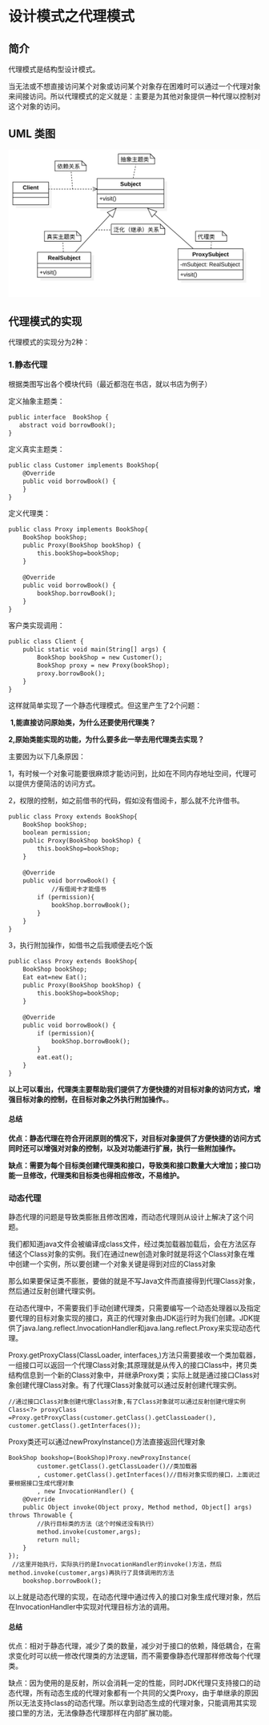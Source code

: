 # 设计模式之代理模式

## 简介

代理模式是结构型设计模式。  

当无法或不想直接访问某个对象或访问某个对象存在困难时可以通过一个代理对象来间接访问。所以代理模式的定义就是：主要是为其他对象提供一种代理以控制对这个对象的访问。

## UML 类图



![代理模式](/DesignPattern/Res/代理模式.jpg)

## 代理模式的实现

代理模式的实现分为2种：

### 1.静态代理

根据类图写出各个模块代码（最近都泡在书店，就以书店为例子）

定义抽象主题类：

```
public interface  BookShop { 
   abstract void borrowBook();
}
```

定义真实主题类：

```
public class Customer implements BookShop{
    @Override
    public void borrowBook() {
    }
}
```

定义代理类：

```
public class Proxy implements BookShop{
    BookShop bookShop;
    public Proxy(BookShop bookShop) {
        this.bookShop=bookShop;
    }

    @Override
    public void borrowBook() {
        bookShop.borrowBook();
    }
}
```

客户类实现调用：

```
public class Client {
    public static void main(String[] args) {
        BookShop bookShop = new Customer();
        BookShop proxy = new Proxy(bookShop);
        proxy.borrowBook();
    }
}
```

这样就简单实现了一个静态代理模式。但这里产生了2个问题：

​	**1,能直接访问原始类，为什么还要使用代理类？**

​	**2,原始类能实现的功能，为什么要多此一举去用代理类去实现？**

主要因为以下几条原因：

1，有时候一个对象可能要很麻烦才能访问到，比如在不同内存地址空间，代理可以提供方便简洁的访问方式。

2，权限的控制，如之前借书的代码，假如没有借阅卡，那么就不允许借书。

```
public class Proxy extends BookShop{
    BookShop bookShop;
    boolean permission;
    public Proxy(BookShop bookShop) {
        this.bookShop=bookShop;
    }

    @Override
    public void borrowBook() {
    		//有借阅卡才能借书
        if (permission){
            bookShop.borrowBook();
        }
    }
}
```

3，执行附加操作，如借书之后我顺便去吃个饭

```
public class Proxy extends BookShop{
    BookShop bookShop;
    Eat eat=new Eat();
    public Proxy(BookShop bookShop) {
        this.bookShop=bookShop;
    }

    @Override
    public void borrowBook() {
        if (permission){
            bookShop.borrowBook();
        }
        eat.eat();
    }
}
```

**以上可以看出，代理类主要帮助我们提供了方便快捷的对目标对象的访问方式，增强目标对象的控制，在目标对象之外执行附加操作。**。

#### 总结

**优点：静态代理在符合开闭原则的情况下，对目标对象提供了方便快捷的访问方式同时还可以增强对对象的控制，以及对功能进行扩展，执行一些附加操作。**

**缺点：需要为每个目标类创建代理类和接口，导致类和接口数量大大增加；接口功能一旦修改，代理类和目标类也得相应修改，不易维护。**



### 动态代理

静态代理的问题是导致类膨胀且修改困难，而动态代理则从设计上解决了这个问题。

我们都知道java文件会被编译成class文件，经过类加载器加载后，会在方法区存储这个Class对象的实例。我们在通过new创造对象时就是将这个Class对象在堆中创建一个实例，所以要创建一个对象关键是得到对应的Class对象

那么如果要保证类不膨胀，要做的就是不写Java文件而直接得到代理Class对象，然后通过反射创建代理实例。

在动态代理中，不需要我们手动创建代理类，只需要编写一个动态处理器以及指定要代理的目标对象实现的接口，真正的代理对象由JDK运行时为我们创建。JDK提供了java.lang.reflect.InvocationHandler和java.lang.reflect.Proxy来实现动态代理。

Proxy.getProxyClass(ClassLoader, interfaces,)方法只需要接收一个类加载器，一组接口可以返回一个代理Class对象;其原理就是从传入的接口Class中，拷贝类结构信息到一个新的Class对象中，并继承Proxy类；实际上就是通过接口Class对象创建代理Class对象。有了代理Class对象就可以通过反射创建代理实例。

```
//通过接口Class对象创建代理Class对象,有了Class对象就可以通过反射创建代理实例
Class<?> proxyClass =Proxy.getProxyClass(customer.getClass().getClassLoader(), customer.getClass().getInterfaces());
```

Proxy类还可以通过newProxyInstance()方法直接返回代理对象

```
BookShop bookshop=(BookShop)Proxy.newProxyInstance(
        customer.getClass().getClassLoader()//类加载器
        , customer.getClass().getInterfaces()//目标对象实现的接口，上面说过要根据接口生成代理对象
        , new InvocationHandler() {
    @Override
    public Object invoke(Object proxy, Method method, Object[] args) throws Throwable {
        //执行目标类的方法（这个时候还没有执行）
        method.invoke(customer,args);
        return null;
    }
});
 //这里开始执行，实际执行的是InvocationHandler的invoke()方法，然后method.invoke(customer,args)再执行了具体调用的方法
    bookshop.borrowBook();
```

以上就是动态代理的实现，在动态代理中通过传入的接口对象生成代理对象，然后在InvocationHandler中实现对代理目标方法的调用。

#### 总结

优点：相对于静态代理，减少了类的数量，减少对于接口的依赖，降低耦合，在需求变化时可以统一修改代理类的方法逻辑，而不需要像静态代理那样修改每个代理类。

缺点：因为使用的是反射，所以会消耗一定的性能，同时JDK代理只支持接口的动态代理，所有动态生成的代理对象都有一个共同的父类Proxy，由于单继承的原因所以无法支持class的动态代理。所以拿到动态生成的代理对象，只能调用其实现接口里的方法，无法像静态代理那样在内部扩展功能。







